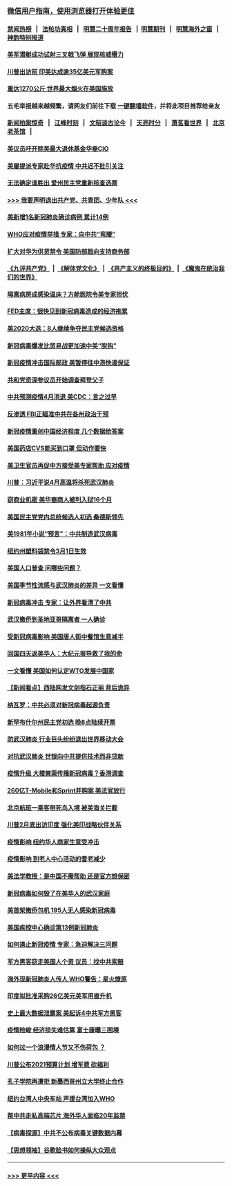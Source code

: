 ### [微信用户指南，使用浏览器打开体验更佳](https://github.com/gfw-breaker/banned-news1/blob/master/indexes/wechat-guide.md?t=0)
#### [禁闻热榜](热点新闻.md?t=0)  &nbsp;&nbsp;|&nbsp;&nbsp; [法轮功真相](https://github.com/gfw-breaker/truth/blob/master/README.md?t=0) &nbsp;&nbsp;|&nbsp;&nbsp; [明慧二十周年报告](https://github.com/gfw-breaker/mh-reports/blob/master/README.md?t=0) &nbsp;&nbsp;|&nbsp;&nbsp;[明慧期刊](https://github.com/gfw-breaker/mh-qikan) &nbsp;&nbsp;|&nbsp;&nbsp; [明慧海外之窗](https://github.com/gfw-breaker/mh-news/blob/master/README.md?t=0) &nbsp;&nbsp;|&nbsp;&nbsp; [神韵特别报道](https://github.com/gfw-breaker/mh-news/blob/master/shenyun.md?t=0)
#### [美军潜艇成功试射三叉戟飞弹 展现核威慑力](../pages/nsc412/n11866046.md?t=02132311) 
#### [川普出访前 印美达成逾35亿美元军购案](../pages/nsc412/n11865444.md?t=02132311) 
#### [重达1270公斤 世界最大烟火在美国施放](../pages/nsc412/n11865198.md?t=02132311) 
#### 五毛举报越来越频繁，请网友们前往下载 [一键翻墙软件](https://github.com/gfw-breaker/ssr-accounts)，并将此项目推荐给亲友
#### [新闻拍案惊奇](https://github.com/gfw-breaker/banned-news1/blob/master/pages/link4.md) &nbsp;&nbsp;|&nbsp;&nbsp; [江峰时刻](https://github.com/gfw-breaker/banned-news1/blob/master/pages/link4.md) &nbsp;&nbsp;|&nbsp;&nbsp; [文昭谈古论今](https://github.com/gfw-breaker/banned-news1/blob/master/pages/link4.md) &nbsp;&nbsp;|&nbsp;&nbsp; [天亮时分](https://github.com/gfw-breaker/banned-news1/blob/master/pages/link4.md) &nbsp;&nbsp;|&nbsp;&nbsp; [萧茗看世界](https://github.com/gfw-breaker/banned-news1/blob/master/pages/link4.md) &nbsp;&nbsp;|&nbsp;&nbsp; [北京老茶馆](https://github.com/gfw-breaker/banned-news1/blob/master/pages/link4.md) &nbsp;&nbsp;|&nbsp;&nbsp; 
#### [美议员吁开除美最大退休基金华裔CIO](../pages/nsc412/n11865230.md?t=02132311) 
#### [美屡提派专家赴华抗疫情 中共迟不批引关注](../pages/nsc412/n11864719.md?t=02132311) 
#### [无法确定谁胜出 爱州民主党重新核查选票](../pages/nsc412/n11864830.md?t=02132311) 
#### [>>> 我要声明退出共产党、共青团、少年队 <<<](https://github.com/begood0513/goodnews/blob/master/quit/letter.md) 
#### [美新增1名新冠肺炎确诊病例 累计14例](../pages/nsc412/n11864893.md?t=02132311) 
#### [WHO应对疫情举措 专家：向中共“弯腰”](../pages/nsc412/n11864727.md?t=02132311) 
#### [扩大对华为供货禁令 美国防部趋向支持商务部](../pages/nsc412/n11864773.md?t=02132311) 
#### [《九评共产党》](https://github.com/begood0513/9ping.md/blob/master/README.md) &nbsp;|&nbsp; [《解体党文化》](../../../../jtdwh.md/blob/master/README.md)  &nbsp;|&nbsp; [《共产主义的终极目的》](../../../../gczydzjmd.md/blob/master/README.md) &nbsp;|&nbsp; [《魔鬼在统治我们的世界》](../../../../mgztzwmdsj.md/blob/master/README.md) 
#### [隔离病房成感染温床？方舱医院令美专家担忧](../pages/nsc412/n11864575.md?t=02132311) 
#### [FED主席：很快见到新冠病毒造成的经济拖累](../pages/nsc412/n11864507.md?t=02132311) 
#### [美2020大选：8人继续争夺民主党候选资格](../pages/nsc412/n11864327.md?t=02132311) 
#### [新冠病毒爆发比贸易战更加速中美“脱钩”](../pages/nsc412/n11864470.md?t=02132311) 
#### [新冠疫情冲击国际邮政 美暂停往中港快递保证](../pages/nsc412/n11864207.md?t=02132311) 
#### [共和党资深参议员开始调查拜登父子](../pages/nsc412/n11863984.md?t=02132311) 
#### [中共预测疫情4月消退 美CDC：言之过早](../pages/nsc412/n11864310.md?t=02132311) 
#### [反渗透 FBI正瞄准中共在各州政治干预](../pages/nsc412/n11864300.md?t=02132311) 
#### [新冠疫情重创中国经济程度 几个数据给答案](../pages/nsc412/n11864203.md?t=02132311) 
#### [美国药店CVS能买到口罩 但动作要快](../pages/nsc412/n11862438.md?t=02132311) 
#### [美卫生官员再促中方接受美专家帮助 应对疫情](../pages/nsc412/n11864043.md?t=02132311) 
#### [川普：习近平说4月高温将杀死武汉肺炎](../pages/nsc412/n11860814.md?t=02132311) 
#### [窃商业机密 美华裔商人被判入狱16个月](../pages/nsc412/n11863911.md?t=02132311) 
#### [美国民主党党内总统候选人初选 桑德斯领先](../pages/nsc412/n11863475.md?t=02132311) 
#### [美1981年小说“预言”：中共制造武汉病毒](../pages/nsc412/n11863306.md?t=02132311) 
#### [纽约州塑料袋禁令3月1日生效](../pages/nsc412/n11862832.md?t=02132311) 
#### [美国人口普查  问哪些问题？](../pages/nsc412/n11862808.md?t=02132311) 
#### [美国季节性流感与武汉肺炎的差异 一文看懂](../pages/nsc412/n11862428.md?t=02132311) 
#### [新冠病毒冲击 专家：让外界看清了中共](../pages/nsc412/n11862280.md?t=02132311) 
#### [武汉撤侨到圣地亚哥隔离者 一人确诊](../pages/nsc412/n11862460.md?t=02132311) 
#### [受新冠病毒影响 美国唐人街中餐馆生意减半](../pages/nsc412/n11861940.md?t=02132311) 
#### [回国四天返美华人：大纪元报导救了我的命](../pages/nsc412/n11862181.md?t=02132311) 
#### [一文看懂 美国如何认定WTO发展中国家](../pages/nsc412/n11862051.md?t=02132311) 
#### [【新闻看点】西陆网发文剑指石正丽 背后诡异](../pages/nsc412/n11861792.md?t=02132311) 
#### [纳瓦罗：中共必须对新冠病毒起源负责](../pages/nsc412/n11861810.md?t=02132311) 
#### [新罕布什尔州民主党初选 晚8点陆续开票](../pages/nsc412/n11861872.md?t=02132311) 
#### [防武汉肺炎 行业巨头纷纷退出世界移动大会](../pages/nsc412/n11861795.md?t=02132311) 
#### [对抗武汉肺炎 世银向中共提供技术而非贷款](../pages/nsc412/n11861652.md?t=02132311) 
#### [疫情升级 大楼粪渠传播新冠病毒？香港调查](../pages/nsc412/n11861556.md?t=02132311) 
#### [260亿T-Mobile和Sprint并购案 美法官放行](../pages/nsc412/n11861511.md?t=02132311) 
#### [北京航班一乘客带死鸟入境 被美海关拦截](../pages/nsc412/n11861317.md?t=02132311) 
#### [川普2月底出访印度 强化美印战略伙伴关系](../pages/nsc412/n11860557.md?t=02132311) 
#### [疫情影响  纽约华人商家生意受冲击](../pages/nsc412/n11860284.md?t=02132311) 
#### [疫情影响  到老人中心活动的耆老减少](../pages/nsc412/n11860199.md?t=02132311) 
#### [美法学教授：是中国不需帮助 还是官方想保密](../pages/nsc412/n11859492.md?t=02132311) 
#### [新冠病毒如何毁了在美华人的武汉家庭](../pages/nsc412/n11859524.md?t=02132311) 
#### [美首架撤侨包机 195人无人感染新冠病毒](../pages/nsc412/n11859908.md?t=02132311) 
#### [美国疾控中心确诊第13例新冠肺炎](../pages/nsc412/n11859966.md?t=02132311) 
#### [如何遏止新冠疫情 专家：急迫解决三问题](../pages/nsc412/n11859685.md?t=02132311) 
#### [军方黑客窃走美国人个资 议员：找中共索赔](../pages/nsc412/n11859371.md?t=02132311) 
#### [海外现新冠肺炎人传人 WHO警告：星火燎原](../pages/nsc412/n11859252.md?t=02132311) 
#### [印度拟批准采购26亿美元美军用直升机](../pages/nsc412/n11859143.md?t=02132311) 
#### [史上最大数据泄露案 美起诉4中共军方黑客](../pages/nsc412/n11859115.md?t=02132311) 
#### [疫情险峻 经济损失难估算 富士康曝三困境](../pages/nsc412/n11859120.md?t=02132311) 
#### [如何过一个浪漫情人节又不伤荷包 ？](../pages/nsc412/n11858969.md?t=02132311) 
#### [川普公布2021预算计划 增军费 砍福利](../pages/nsc412/n11859012.md?t=02132311) 
#### [孔子学院再遭拒 新墨西哥州立大学终止合作](../pages/nsc412/n11858661.md?t=02132311) 
#### [纽约台湾人中央车站  声援台湾加入WHO](../pages/nsc412/n11857757.md?t=02132311) 
#### [帮中共走私高端芯片 海外华人面临20年监禁](../pages/nsc412/n11855016.md?t=02132311) 
#### [【病毒探源】中共不公布病毒关键数据内幕](../pages/nsc412/n11856584.md?t=02132311) 
#### [【思想领袖】谷歌脸书如何操纵大众观点](../pages/nsc412/n11680874.md?t=02132311) 

----
#### [ >>> 更早内容 <<< ](../indexes/nsc412-earlier.md)
